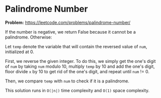 # Palindrome Number

**Problem:** https://leetcode.com/problems/palindrome-number/

If the number is negative, we return False because it cannot be a palindrome. Otherwise:

Let `temp` denote the variable that will contain the reversed value of `num`, initialized at 0.

First, we reverse the given integer. To do this, we simply get the one's digit of `num` by taking `num` modulo 10, multiply `temp` by 10 and add the one's digit, floor divide `x` by 10 to get rid of the one's digit, and repeat until `num` != 0.

Then, we compare `temp` with `num` to check if it is a palindrome.

This solution runs in `O(|n|)` time complexity and `O(1)` space complexity.
